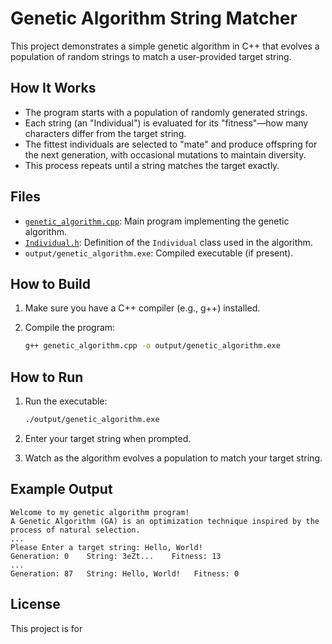 # Genetic Algorithm String Matcher

This project demonstrates a simple genetic algorithm in C++ that evolves a population of random strings to match a user-provided target string.

## How It Works

- The program starts with a population of randomly generated strings.
- Each string (an "Individual") is evaluated for its "fitness"—how many characters differ from the target string.
- The fittest individuals are selected to "mate" and produce offspring for the next generation, with occasional mutations to maintain diversity.
- This process repeats until a string matches the target exactly.

## Files

- [`genetic_algorithm.cpp`](genetic_algorithm.cpp): Main program implementing the genetic algorithm.
- [`Individual.h`](Individual.h): Definition of the `Individual` class used in the algorithm.
- `output/genetic_algorithm.exe`: Compiled executable (if present).

## How to Build

1. Make sure you have a C++ compiler (e.g., g++) installed.
2. Compile the program:

    ```sh
    g++ genetic_algorithm.cpp -o output/genetic_algorithm.exe
    ```

## How to Run

1. Run the executable:

    ```sh
    ./output/genetic_algorithm.exe
    ```

2. Enter your target string when prompted.
3. Watch as the algorithm evolves a population to match your target string.

## Example Output

```
Welcome to my genetic algorithm program!
A Genetic Algorithm (GA) is an optimization technique inspired by the process of natural selection.
...
Please Enter a target string: Hello, World!
Generation: 0    String: 3eZt...    Fitness: 13
...
Generation: 87   String: Hello, World!   Fitness: 0
```

## License

This project is for